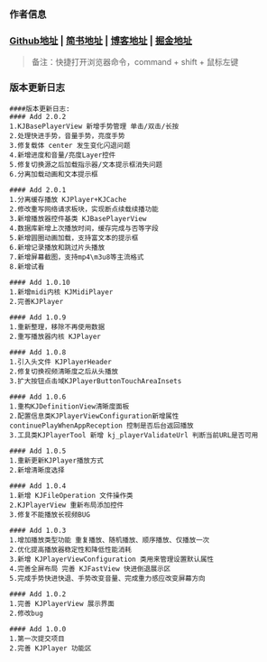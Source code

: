 
### 作者信息
### [Github地址](https://github.com/yangKJ) | [简书地址](https://www.jianshu.com/u/c84c00476ab6) | [博客地址](https://blog.csdn.net/qq_34534179) | [掘金地址](https://juejin.cn/user/1987535102554472/posts)

> 备注：快捷打开浏览器命令，command + shift + 鼠标左键

### 版本更新日志
```
####版本更新日志:
#### Add 2.0.2
1.KJBasePlayerView 新增手势管理 单击/双击/长按
2.处理快进手势，音量手势，亮度手势
3.修复载体 center 发生变化闪退问题
4.新增进度和音量/亮度Layer控件
5.修复切换源之后加载指示器/文本提示框消失问题
6.分离加载动画和文本提示框

#### Add 2.0.1
1.分离缓存播放 KJPlayer+KJCache
2.修改重写网络请求板块，实现断点续载续播功能
3.新增播放器控件基类 KJBasePlayerView
4.数据库新增上次播放时间，缓存完成与否等字段
5.新增圆圈动画加载，支持富文本的提示框
6.新增记录播放和跳过片头播放
7.新增屏幕截图，支持mp4\m3u8等主流格式
8.新增试看

#### Add 1.0.10
1.新增midi内核 KJMidiPlayer
2.完善KJPlayer

#### Add 1.0.9
1.重新整理，移除不再使用数据
2.重写播放器内核 KJPlayer

#### Add 1.0.8
1.引入头文件 KJPlayerHeader
2.修复切换视频清晰度之后从头播放
3.扩大按钮点击域KJPlayerButtonTouchAreaInsets

#### Add 1.0.6
1.重构KJDefinitionView清晰度面板
2.配置信息类KJPlayerViewConfiguration新增属性 continuePlayWhenAppReception 控制是否后台返回播放
3.工具类KJPlayerTool 新增 kj_playerValidateUrl 判断当前URL是否可用

#### Add 1.0.5
1.重新更新KJPlayer播放方式
2.新增清晰度选择

#### Add 1.0.4
1.新增 KJFileOperation 文件操作类
2.KJPlayerView 重新布局添加控件
3.修复不能播放长视频BUG

#### Add 1.0.3
1.增加播放类型功能 重复播放、随机播放、顺序播放、仅播放一次
2.优化提高播放器稳定性和降低性能消耗
3.新增 KJPlayerViewConfiguration 类用来管理设置默认属性
4.完善全屏布局 完善 KJFastView 快进倒退展示区
5.完成手势快进快退、手势改变音量、完成重力感应改变屏幕方向

#### Add 1.0.2
1.完善 KJPlayerView 展示界面
2.修改bug

#### Add 1.0.0
1.第一次提交项目
2.完善 KJPlayer 功能区
```
